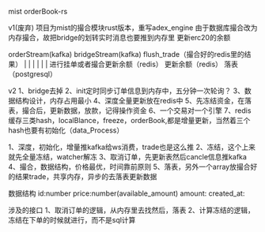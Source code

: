 mist orderBook-rs

 v1(废弃)
项目为mist的撮合模块rust版本，重写adex_engine
由于数据库撮合改为内存撮合，故把bridge的划转实时消息也要推到内存里
更新erc20的余额

orderStream(kafka)           bridgeStream(kafka)    flush_trade（撮合好的redis里的结果）
    |                               |                         |
    |                               |                         |
进行挂单或者撮合更新余额（redis）    更新余额（redis）           落表（postgresql） 


v2
1、bridge去掉
2、init定时同步订单信息到内存中，五分钟一次轮询？
3、数据结构设计，内存占用最小
4、深度全量更新放在redis中
5、先冻结资金，在落表，撮合后，更新数据，放款，记得操作资金
6、一个交易对一个引擎
7、redis缓存三类hash，localBlance，freeze，orderBook,都是增量更新，当然着三个hash也要有初始化（data_Process）


1、深度，初始化，增量推kafka给ws消费，trade也是这么推
2、冻结，这个上来就先全量冻结，watcher解冻
3、取消订单，先更新表然后cancle信息推kafka
4、撮合，数据结构，价格最优，时间靠前原则
5、落表，另外一个array放撮合好的结果trade，共享内存，异步的去落表更新数据


数据结构
id:number
price:number(available_amount)
amount:
created_at:

涉及的接口
1、取消订单的逻辑，从内存里去找然后，落表
2、计算冻结的逻辑，冻结在下单的时候就进行，而不是sql计算


                
                 
                  